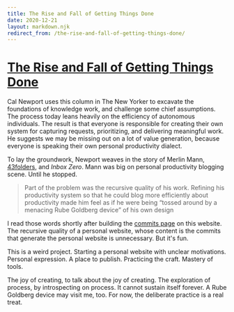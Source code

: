 ```yaml
---
title: The Rise and Fall of Getting Things Done
date: 2020-12-21
layout: markdown.njk
redirect_from: /the-rise-and-fall-of-getting-things-done/
---
```


# [The Rise and Fall of Getting Things Done](https://www.newyorker.com/tech/annals-of-technology/the-rise-and-fall-of-getting-things-done)

Cal Newport uses this column in The New Yorker to excavate the foundations of knowledge work, and challenge some chief assumptions.
The process today leans heavily on the efficiency of autonomous individuals.
The result is that everyone is responsible for creating their own system for capturing requests, prioritizing, and delivering meaningful work.
He suggests we may be missing out on a lot of value generation, because everyone is speaking their own personal productivity dialect.

To lay the groundwork, Newport weaves in the story of Merlin Mann, [43folders][], and _Inbox Zero_.
Mann was big on personal productivity blogging scene.
Until he stopped.

> Part of the problem was the recursive quality of his work.
> Refining his productivity system so that he could blog more efficiently about productivity made him feel as if he were being “tossed around by a menacing Rube Goldberg device” of his own design

I read those words shortly after building the [commits page](/commits/) on this website.
The recursive quality of a personal website, whose content is the commits that generate the personal website is unnecessary.
But it's fun.

This is a weird project.
Starting a personal website with unclear motivations.
Personal expression.
A place to publish.
Practicing the craft.
Mastery of tools.

The joy of creating, to talk about the joy of creating.
The exploration of process, by introspecting on process.
It cannot sustain itself forever.
A Rube Goldberg device may visit me, too.
For now, the deliberate practice is a real treat.

[43folders]: http://www.43folders.com
